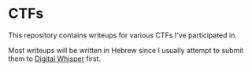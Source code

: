 # CTFs

This repository contains writeups for various CTFs I've participated in.

Most writeups will be written in Hebrew since I usually attempt to submit them to  [Digital Whisper](https://www.digitalwhisper.co.il/) first.
